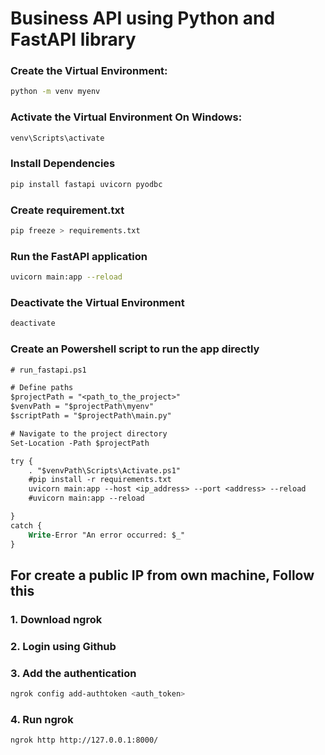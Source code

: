 # Business API using Python and FastAPI library
### Create the Virtual Environment:
```bash
python -m venv myenv
```
### Activate the Virtual Environment On Windows:
```bash
venv\Scripts\activate
```
### Install Dependencies
```bash
pip install fastapi uvicorn pyodbc
```
### Create requirement.txt
```bash
pip freeze > requirements.txt
```
### Run the FastAPI application
```bash
uvicorn main:app --reload
```
### Deactivate the Virtual Environment
```bash
deactivate
```
### Create an Powershell script to run the app directly
```ps
# run_fastapi.ps1

# Define paths
$projectPath = "<path_to_the_project>"
$venvPath = "$projectPath\myenv"
$scriptPath = "$projectPath\main.py"

# Navigate to the project directory
Set-Location -Path $projectPath

try {
    . "$venvPath\Scripts\Activate.ps1"
    #pip install -r requirements.txt
    uvicorn main:app --host <ip_address> --port <address> --reload
	#uvicorn main:app --reload

}
catch {
    Write-Error "An error occurred: $_"
}
```
## For create a public IP from own machine, Follow this
### 1. Download ngrok
### 2. Login using Github
### 3. Add the authentication
```bash
ngrok config add-authtoken <auth_token>
```
### 4. Run ngrok
```bash
ngrok http http://127.0.0.1:8000/